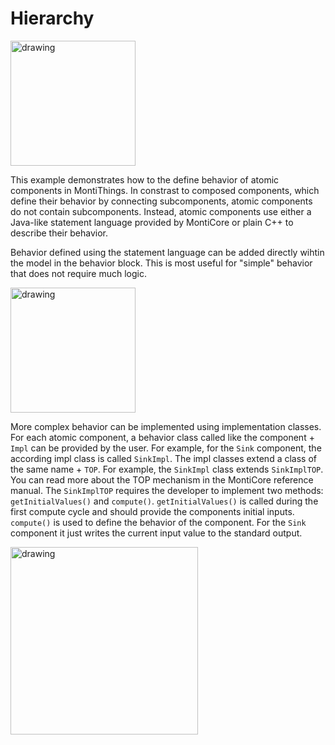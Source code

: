 <!-- (c) https://github.com/MontiCore/monticore -->
# Hierarchy

<img src="../../../docs/BehaviorExample.png" alt="drawing" height="200px"/>

This example demonstrates how to the define behavior of atomic components in 
MontiThings. In constrast to composed components, which define their behavior
by connecting subcomponents, atomic components do not contain subcomponents.
Instead, atomic components use either a Java-like statement language provided by 
MontiCore or plain C++ to describe their behavior. 

Behavior defined using the statement language can be added directly wihtin the 
model in the behavior block. This is most useful for "simple" behavior that does
not require much logic. 

<img src="../../../docs/BehaviorLpf.png" alt="drawing" height="200px"/>

More complex behavior can be implemented using implementation classes. For each
atomic component, a behavior class called like the component + `Impl` can be 
provided by the user. For example, for the `Sink` component, the according impl
class is called `SinkImpl`. The impl classes extend a class of the same name + 
`TOP`. For example, the `SinkImpl` class extends `SinkImplTOP`. You can read 
more about the TOP mechanism in the MontiCore reference manual. The 
`SinkImplTOP` requires the developer to implement two methods: 
`getInitialValues()` and `compute()`. `getInitialValues()` is called during the 
first compute cycle and should provide the components initial inputs. 
`compute()` is used to define the behavior of the component. For the `Sink` 
component it just writes the current input value to the standard output.

<img src="../../../docs/BehaviorSink.png" alt="drawing" height="300px"/>
